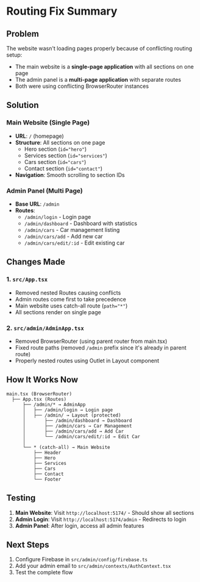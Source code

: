 # Routing Fix Summary

## Problem

The website wasn't loading pages properly because of conflicting routing setup:

- The main website is a **single-page application** with all sections on one page
- The admin panel is a **multi-page application** with separate routes
- Both were using conflicting BrowserRouter instances

## Solution

### Main Website (Single Page)

- **URL**: `/` (homepage)
- **Structure**: All sections on one page
  - Hero section (`id="hero"`)
  - Services section (`id="services"`)
  - Cars section (`id="cars"`)
  - Contact section (`id="contact"`)
- **Navigation**: Smooth scrolling to section IDs

### Admin Panel (Multi Page)

- **Base URL**: `/admin`
- **Routes**:
  - `/admin/login` - Login page
  - `/admin/dashboard` - Dashboard with statistics
  - `/admin/cars` - Car management listing
  - `/admin/cars/add` - Add new car
  - `/admin/cars/edit/:id` - Edit existing car

## Changes Made

### 1. `src/App.tsx`

- Removed nested Routes causing conflicts
- Admin routes come first to take precedence
- Main website uses catch-all route (`path="*"`)
- All sections render on single page

### 2. `src/admin/AdminApp.tsx`

- Removed BrowserRouter (using parent router from main.tsx)
- Fixed route paths (removed `/admin` prefix since it's already in parent route)
- Properly nested routes using Outlet in Layout component

## How It Works Now

```
main.tsx (BrowserRouter)
  ├── App.tsx (Routes)
      ├── /admin/* → AdminApp
      │   ├── /admin/login → Login page
      │   ├── /admin/ → Layout (protected)
      │       ├── /admin/dashboard → Dashboard
      │       ├── /admin/cars → Car Management
      │       ├── /admin/cars/add → Add Car
      │       └── /admin/cars/edit/:id → Edit Car
      │
      └── * (catch-all) → Main Website
          ├── Header
          ├── Hero
          ├── Services
          ├── Cars
          ├── Contact
          └── Footer
```

## Testing

1. **Main Website**: Visit `http://localhost:5174/` - Should show all sections
2. **Admin Login**: Visit `http://localhost:5174/admin` - Redirects to login
3. **Admin Panel**: After login, access all admin features

## Next Steps

1. Configure Firebase in `src/admin/config/firebase.ts`
2. Add your admin email to `src/admin/contexts/AuthContext.tsx`
3. Test the complete flow
